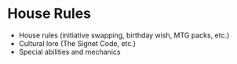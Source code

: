 # House Rules

- House rules (initiative swapping, birthday wish, MTG packs, etc.)
- Cultural lore (The Signet Code, etc.)
- Special abilities and mechanics
